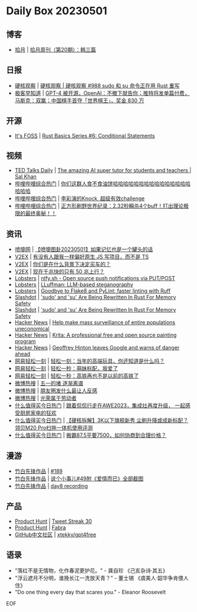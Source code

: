 # Daily Box 20230501

## 博客
- [拾月](https://www.skyue.com/) | [拾月周刊（第20期）：韩三篇](https://www.skyue.com/23050108.html)

## 日报
- [硬核观察](https://linux.cn/news/express/) | [硬核观察 | 硬核观察 #988 sudo 和 su 命令正在用 Rust 重写](https://linux.cn/article-15772-1.html?utm_source=rss&utm_medium=rss)
- [极客早知道](https://www.geekpark.net/column/74) | [GPT-4 被开源，OpenAI：不撤下就告你；推特将发单篇付费，马斯克：双赢；中国棋手首夺「世界棋王」，奖金 830 万](https://www.geekpark.net/news/318498)

## 开源
- [It's FOSS](https://itsfoss.com/) | [Rust Basics Series #6: Conditional Statements](https://itsfoss.com/rust-if-else/)

## 视频
- [TED Talks Daily](https://www.ted.com/talks) | [The amazing AI super tutor for students and teachers | Sal Khan](https://www.ted.com/talks/sal_khan_the_amazing_ai_super_tutor_for_students_and_teachers?rss)
- [哔哩哔哩综合热门](https://www.bilibili.com/v/popular/all/) | [你们这群人食不食油饼哈哈哈哈哈哈哈哈哈哈哈哈哈哈哈哈哈哈](https://b23.tv/BV1mP41127PW)
- [哔哩哔哩综合热门](https://www.bilibili.com/v/popular/all/) | [李彩演的Knock, 超级有效challenge](https://b23.tv/BV1bk4y1E7ct)
- [哔哩哔哩综合热门](https://www.bilibili.com/v/popular/all/) | [正方形刷野世界纪录：2.32秒瞬杀4个buff！打出理论极限的最终奥秘！！](https://b23.tv/BV1Yo4y1t7n1)

## 资讯
- [喷嚏网](http://www.dapenti.com/blog/blog.asp?subjectid=70&name=xilei) | [【喷嚏图卦20230501】如果记忆也是一个罐头的话](http://www.dapenti.com/blog/more.asp?name=xilei&id=171207)
- [V2EX](https://www.v2ex.com/) | [有没有人跟我一样偏好原生 JS 写项目，而不是 TS](https://www.v2ex.com/t/936772)
- [V2EX](https://www.v2ex.com/) | [你们是在什么背景下决定买车的？](https://www.v2ex.com/t/936750)
- [V2EX](https://www.v2ex.com/) | [现在千兆快的只有 50 兆上行？](https://www.v2ex.com/t/936736)
- [Lobsters](https://lobste.rs/) | [ntfy.sh - Open source push notifications via PUT/POST](https://lobste.rs/s/5drapz/ntfy_sh_open_source_push_notifications)
- [Lobsters](https://lobste.rs/) | [LLuffman: LLM-based steganography](https://lobste.rs/s/hebbxe/lluffman_llm_based_steganography)
- [Lobsters](https://lobste.rs/) | [Goodbye to Flake8 and PyLint: faster linting with Ruff](https://lobste.rs/s/fkjjzn/goodbye_flake8_pylint_faster_linting)
- [Slashdot](https://linux.slashdot.org/) | ['sudo' and 'su' Are Being Rewritten In Rust For Memory Safety](https://linux.slashdot.org/story/23/05/01/0020239/sudo-and-su-are-being-rewritten-in-rust-for-memory-safety?utm_source=rss1.0mainlinkanon&utm_medium=feed)
- [Slashdot](https://developers.slashdot.org/) | ['sudo' and 'su' Are Being Rewritten In Rust For Memory Safety](https://linux.slashdot.org/story/23/05/01/0020239/sudo-and-su-are-being-rewritten-in-rust-for-memory-safety?utm_source=rss1.0mainlinkanon&utm_medium=feed)
- [Hacker News](https://news.ycombinator.com/front) | [Help make mass surveillance of entire populations uneconomical](https://news.ycombinator.com/item?id=35772005)
- [Hacker News](https://news.ycombinator.com/front) | [Krita: A professional free and open source painting program](https://news.ycombinator.com/item?id=35771994)
- [Hacker News](https://news.ycombinator.com/front) | [Geoffrey Hinton leaves Google and warns of danger ahead](https://news.ycombinator.com/item?id=35771104)
- [网易轻松一刻](https://m.163.com/touch/exclusive/sub/qsyk) | [轻松一刻：当年的高端玩具，你还知道是什么吗？](https://3g.163.com/news/article/I3ML2JLC000181BR.html)
- [网易轻松一刻](https://m.163.com/touch/exclusive/sub/qsyk) | [轻松一秒：萌妹标配，我爱了](https://3g.163.com/news/article/I3JCVSIK000181BT.html)
- [网易轻松一刻](https://m.163.com/touch/exclusive/sub/qsyk) | [轻松一秒：高铁再也不是以前的高铁了](https://3g.163.com/news/article/I3GMF9GC000181BT.html)
- [微博热搜](https://weibo.com/newlogin?tabtype=search) | [五一的堵 逐渐离谱](https://s.weibo.com/weibo?q=%23%E4%BA%94%E4%B8%80%E7%9A%84%E5%A0%B5%20%E9%80%90%E6%B8%90%E7%A6%BB%E8%B0%B1%23)
- [微博热搜](https://weibo.com/newlogin?tabtype=search) | [朋友圈发什么最让人反感](https://s.weibo.com/weibo?q=%23%E6%9C%8B%E5%8F%8B%E5%9C%88%E5%8F%91%E4%BB%80%E4%B9%88%E6%9C%80%E8%AE%A9%E4%BA%BA%E5%8F%8D%E6%84%9F%23)
- [微博热搜](https://weibo.com/newlogin?tabtype=search) | [光荣属于劳动者](https://s.weibo.com/weibo?q=%23%E5%85%89%E8%8D%A3%E5%B1%9E%E4%BA%8E%E5%8A%B3%E5%8A%A8%E8%80%85%23)
- [什么值得买今日热门](https://post.smzdm.com/hot_1/) | [跟着侃侃行走在AWE2023，集成灶再度升级， 一起感受厨房家电的狂欢](https://post.smzdm.com/p/awz858d4/)
- [什么值得买今日热门](https://post.smzdm.com/hot_1/) | [【硬核拆解】3K以下旗舰新秀 尘刷升降或成新标配？领贝M20 Pro扫拖一体机使用评测](https://post.smzdm.com/p/a0qw278r/)
- [什么值得买今日热门](https://post.smzdm.com/hot_1/) | [搬霸87.5平要7500，如何协商到合理价格？](https://post.smzdm.com/p/a5o9n6gx/)

## 漫游
- [竹白先锋作品](https://www.zhubai.wiki/) | [#189](https://open.zhubai.wiki/a/l/t/z/pl/dex/2264860046720585728)
- [竹白先锋作品](https://www.zhubai.wiki/) | [说个小事儿#49附《爱情而已》全部截图](https://open.zhubai.wiki/a/l/t/z/pl/zhjnfh/2264837070566551552)
- [竹白先锋作品](https://www.zhubai.wiki/) | [day8 recording](https://open.zhubai.wiki/a/l/t/z/pl/camelandlion/2264820043038617600)

## 产品
- [Product Hunt](https://www.producthunt.com) | [Tweet Streak 30](https://www.producthunt.com/posts/tweet-streak-30)
- [Product Hunt](https://www.producthunt.com) | [Fabra](https://www.producthunt.com/posts/fabra)
- [GitHub中文社区](https://www.githubs.cn/trending) | [xtekky/gpt4free](https://github.com/xtekky/gpt4free)

## 语录
- "落红不是无情物，化作春泥更护花。" - 龚自珍 《己亥杂诗·其五》
- "浮云遮月不分明，谁挽长江一洗放天青？" - 董士锡 《虞美人·韶华争肯偎人住》
- "Do one thing every day that scares you." - Eleanor Roosevelt

EOF